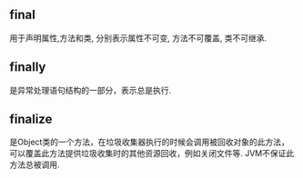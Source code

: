 ## final

用于声明属性,方法和类, 分别表示属性不可变, 方法不可覆盖, 类不可继承.

## finally

是异常处理语句结构的一部分，表示总是执行.

## finalize

是Object类的一个方法，在垃圾收集器执行的时候会调用被回收对象的此方法，可以覆盖此方法提供垃圾收集时的其他资源回收，例如关闭文件等. JVM不保证此方法总被调用.